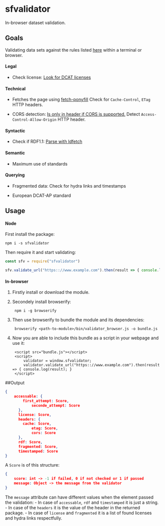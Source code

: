 # sfvalidator

In-browser dataset validation.

## Goals
Validating data sets against the rules listed [here](https://smart.flanders.be/resources/) within a terminal or browser.
#### Legal
* Check license:
[Look for DCAT licenses](https://www.w3.org/TR/vocab-dcat/#Property:catalog_license)

#### Technical

* Fetches the page using [fetch-ponyfill](https://www.npmjs.com/package/fetch-ponyfill)
Check for `Cache-Control`, `ETag` HTTP headers.

* CORS detection:
[Is only in header if CORS is supported.](https://stackoverflow.com/questions/19325314/how-to-detect-cross-origin-cors-error-vs-other-types-of-errors-for-xmlhttpreq)
Detect `Access-Control-Allow-Origin` HTTP header.

#### Syntactic

* Check if RDF1.1:
[Parse with ldfetch](https://www.npmjs.com/package/ldfetch)

#### Semantic

* Maximum use of standards

#### Querying

* Fragmented data:
Check for hydra links and timestamps

* European DCAT-AP standard

## Usage
#### Node
First install the package:
```
npm i -s sfvalidator
```
Then require it and start validating:
```javascript
const sfv = require("sfvalidator")

sfv.validate_url("https:://www.example.com").then(result => { console.log(result); }
```

#### In-browser
1. Firstly install or download the module.
2. Secondely install browserify:

   		npm i -g browserify
   
3. Then use browserify to bundle the module and its dependencies:
			
		browserify <path-to-module>/bin/validator_browser.js -o bundle.js

4. Now you are able to include this bundle as a script in your webpage and use it:

		<script src="bundle.js"></script>
		<script>
			validator = window.sfvalidator;
			validator.validate_url("https:://www.example.com").then(result => { console.log(result); }
		</script>
		
##Output
```json
{
	accessable: { 
	 	first_attempt: Score,
	     	seconde_attempt: Score
	  },
	  license: Score,
	  headers: { 
	  	cache: Score,
	     	etag: Score,
	     	cors: Score
	  },
	  rdf: Score,
	  fragmented: Score,
	  timestamped: Score
}
```

A `Score` is of this structure:
```json
{
	score: int -> -1 if failed, 0 if not checked or 1 if passed
	message: Object -> the message from the validator
}
```
The `message` attribute can have different values when the element passed the validation:
	- In case of `accessable`, `rdf` and `timestamped` it is just a string.
	- In case of the `headers` it is the value of the header in the returned package.
	- In case of `license` and `fragmented` it is a list of found licenses and hydra links respectfully.